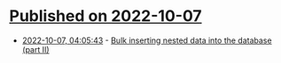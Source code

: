 # [Published on 2022-10-07](index.md)

* [2022-10-07, 04:05:43](https://lobste.rs/s/ekdju2/bulk_inserting_nested_data_into_database) - [Bulk inserting nested data into the database (part II)](https://contra.com/p/P7kB2RPO-bulk-inserting-nested-data-into-the-database-part-ii)
